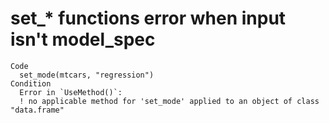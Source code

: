 # set_* functions error when input isn't model_spec

    Code
      set_mode(mtcars, "regression")
    Condition
      Error in `UseMethod()`:
      ! no applicable method for 'set_mode' applied to an object of class "data.frame"

